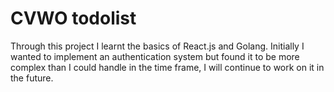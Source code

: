 # CVWO todolist
 
Through this project I learnt the basics of React.js and Golang. Initially I wanted to implement an authentication system but found it to be more complex than I could handle in the time frame, I will continue to work on it in the future. 
